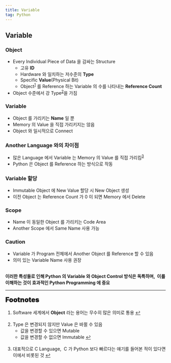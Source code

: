 ```yaml
---
title: Variable
tag: Python
---
```


## Variable

### Object

- Every Individual Piece of Data 을 감싸는 Structure
  - 고유 **ID**
  - Hardware 와 일치하는 저수준의 **Type**
  - Specific **Value**(Physical Bit)
  - Object<sup id="object-ref"><a href="#footnote-object">1</a></sup> 를 Reference 하는 Variable 의 수를 나타내는 **Reference Count**
- Object 수준에서 강 Type<sup id="strongtype-ref"><a href="#footnote-strongtype">2</a></sup>을 가짐

### Variable

- Object 를 가리키는 **Name** 일 뿐
- Memory 의 Value 을 직접 가리키지는 않음
- Object 와 일시적으로 Connect

### Another Language 와의 차이점

- 많은 Language 에서 Variable 는 Memory 의 Value 를 직접 가리킴<sup id="memory-ref"><a href="#footnote-memory">3</a></sup>
- Python 은 Object 를 Reference 하는 방식으로 작동

### Variable 할당

- Immutable Object 에 New Value 할당 시 New Object 생성
- 이전 Object 는 Reference Count 가 0 이 되면 Memory 에서 Delete

### Scope

- Name 이 동일한 Object 를 가리키는 Code Area
- Another Scope 에서 Same Name 사용 가능

### Caution

- Variable 가 Program 전체에서 Another Object 를 Reference 할 수 있음
- 의미 있는 Variable Name 사용 권장

<br><b>이러한 특성들로 인해 Python 의 Variable 와 Object Control 방식은 독특하며, &nbsp;이를 이해하는 것이 효과적인 Python Programming 에 중요</b>

---

<span style="display: block; font-size: 1.5em; margin-top: 0.83em; margin-bottom: 0.83em; margin-left: 0; margin-right: 0; font-weight: 900; text-shadow: 0px 0px 0.5px #000">Footnotes</span>

<ol>
  <li id="footnote-object">Software 세계에서 <b>Object</b> 라는 용어는 무수히 많은 의미로 통용
    <a href="#object-ref" title="Return">↩</a>
  </li>
  <br>
  <li id="footnote-strongtype">Type 은 변경되지 않지만 Value 은 바뀔 수 있음
    <ul>
      <li>값을 변경할 수 있으면 Mutable</li>
      <li>값을 변경할 수 없으면 Immutable
        <a href="#strongtype-ref" title="Return">↩</a>
      </li>
    </ul>
  </li>
  <br>
  <li id="footnote-memory">대표적으로 C Language, &nbsp;C 가 Python 보다 빠르다는 얘기를 들어본 적이 있다면 이에서 비롯된 것
    <a href="#memory-ref" title="Return">↩</a>
  </li>
</ol>

